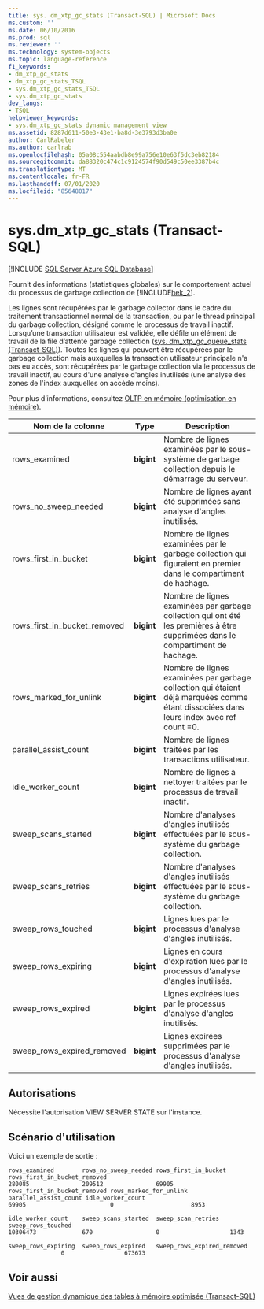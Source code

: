 ```yaml
---
title: sys. dm_xtp_gc_stats (Transact-SQL) | Microsoft Docs
ms.custom: ''
ms.date: 06/10/2016
ms.prod: sql
ms.reviewer: ''
ms.technology: system-objects
ms.topic: language-reference
f1_keywords:
- dm_xtp_gc_stats
- dm_xtp_gc_stats_TSQL
- sys.dm_xtp_gc_stats_TSQL
- sys.dm_xtp_gc_stats
dev_langs:
- TSQL
helpviewer_keywords:
- sys.dm_xtp_gc_stats dynamic management view
ms.assetid: 8287d611-50e3-43e1-ba8d-3e3793d3ba0e
author: CarlRabeler
ms.author: carlrab
ms.openlocfilehash: 05a08c554aabdb8e99a756e10e63f5dc3eb82184
ms.sourcegitcommit: da88320c474c1c9124574f90d549c50ee3387b4c
ms.translationtype: MT
ms.contentlocale: fr-FR
ms.lasthandoff: 07/01/2020
ms.locfileid: "85648017"
---
```

# <a name="sysdm_xtp_gc_stats-transact-sql"></a>sys.dm_xtp_gc_stats (Transact-SQL)
[!INCLUDE [SQL Server Azure SQL Database](../../includes/applies-to-version/sql-asdb.md)]

  Fournit des informations (statistiques globales) sur le comportement actuel du processus de garbage collection de [!INCLUDE[hek_2](../../includes/hek-2-md.md)].  
  
 Les lignes sont récupérées par le garbage collector dans le cadre du traitement transactionnel normal de la transaction, ou par le thread principal du garbage collection, désigné comme le processus de travail inactif. Lorsqu’une transaction utilisateur est validée, elle défile un élément de travail de la file d’attente garbage collection ([sys. dm_xtp_gc_queue_stats &#40;Transact-SQL&#41;](../../relational-databases/system-dynamic-management-views/sys-dm-xtp-gc-queue-stats-transact-sql.md)). Toutes les lignes qui peuvent être récupérées par le garbage collection mais auxquelles la transaction utilisateur principale n'a pas eu accès, sont récupérées par le garbage collection via le processus de travail inactif, au cours d'une analyse d'angles inutilisés (une analyse des zones de l'index auxquelles on accède moins).  
  
 Pour plus d’informations, consultez [OLTP en mémoire &#40;optimisation en mémoire&#41;](../../relational-databases/in-memory-oltp/in-memory-oltp-in-memory-optimization.md).  
  
|Nom de la colonne|Type|Description|  
|-----------------|----------|-----------------|  
|rows_examined|**bigint**|Nombre de lignes examinées par le sous-système de garbage collection depuis le démarrage du serveur.|  
|rows_no_sweep_needed|**bigint**|Nombre de lignes ayant été supprimées sans analyse d'angles inutilisés.|  
|rows_first_in_bucket|**bigint**|Nombre de lignes examinées par le garbage collection qui figuraient en premier dans le compartiment de hachage.|  
|rows_first_in_bucket_removed|**bigint**|Nombre de lignes examinées par garbage collection qui ont été les premières à être supprimées dans le compartiment de hachage.|  
|rows_marked_for_unlink|**bigint**|Nombre de lignes examinées par garbage collection qui étaient déjà marquées comme étant dissociées dans leurs index avec ref count =0.|  
|parallel_assist_count|**bigint**|Nombre de lignes traitées par les transactions utilisateur.|  
|idle_worker_count|**bigint**|Nombre de lignes à nettoyer traitées par le processus de travail inactif.|  
|sweep_scans_started|**bigint**|Nombre d'analyses d'angles inutilisés effectuées par le sous-système du garbage collection.|  
|sweep_scans_retries|**bigint**|Nombre d'analyses d'angles inutilisés effectuées par le sous-système du garbage collection.|  
|sweep_rows_touched|**bigint**|Lignes lues par le processus d'analyse d'angles inutilisés.|  
|sweep_rows_expiring|**bigint**|Lignes en cours d'expiration lues par le processus d'analyse d'angles inutilisés.|  
|sweep_rows_expired|**bigint**|Lignes expirées lues par le processus d'analyse d'angles inutilisés.|  
|sweep_rows_expired_removed|**bigint**|Lignes expirées supprimées par le processus d'analyse d'angles inutilisés.|  
  
## <a name="permissions"></a>Autorisations  
 Nécessite l'autorisation VIEW SERVER STATE sur l'instance.  
  
## <a name="usage-scenario"></a>Scénario d'utilisation  
 Voici un exemple de sortie :  
  
```  
rows_examined        rows_no_sweep_needed rows_first_in_bucket rows_first_in_bucket_removed  
280085               209512               69905  
rows_first_in_bucket_removed rows_marked_for_unlink parallel_assist_count idle_worker_count  
69905                        0                      8953  
  
idle_worker_count    sweep_scans_started  sweep_scan_retries   sweep_rows_touched  
10306473             670                  0                    1343  
  
sweep_rows_expiring  sweep_rows_expired   sweep_rows_expired_removed  
               0                 673673  
```  
  
## <a name="see-also"></a>Voir aussi  
 [Vues de gestion dynamique des tables à mémoire optimisée &#40;Transact-SQL&#41;](../../relational-databases/system-dynamic-management-views/memory-optimized-table-dynamic-management-views-transact-sql.md)  
  
  
